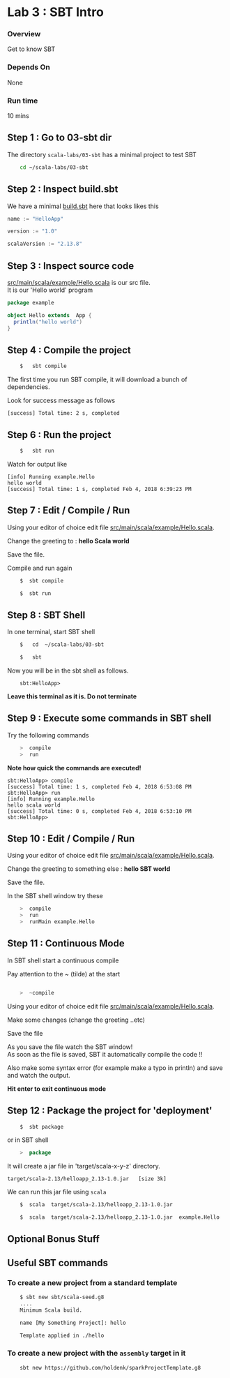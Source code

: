 <link rel='stylesheet' href='../assets/css/main.css'/>

# Lab 3 : SBT Intro

### Overview
Get to know SBT

### Depends On
None

### Run time
10 mins

## Step 1 : Go to 03-sbt dir
The directory `scala-labs/03-sbt`  has a minimal project to test SBT

```bash
    cd ~/scala-labs/03-sbt
```

## Step 2 : Inspect build.sbt
We have a minimal [build.sbt](build.sbt) here that looks likes this

```scala
name := "HelloApp"

version := "1.0"

scalaVersion := "2.13.8"

```

## Step 3 : Inspect source code
[src/main/scala/example/Hello.scala](src/main/scala/example/Hello.scala) is our src file.  
It is our 'Hello world' program  

```scala
package example

object Hello extends  App {
  println("hello world")
}
```

## Step 4 : Compile the project
```bash
    $   sbt compile
```

The first time you run SBT compile, it will download a bunch of dependencies.

Look for success message as follows
```console
[success] Total time: 2 s, completed
```

## Step 6 : Run the project

```scala
    $   sbt run
```

Watch for output like
```console
[info] Running example.Hello
hello world
[success] Total time: 1 s, completed Feb 4, 2018 6:39:23 PM
```

## Step 7 : Edit / Compile / Run
Using your editor of choice edit file [src/main/scala/example/Hello.scala](src/main/scala/example/Hello.scala).  

Change the greeting to : **hello Scala world**

Save the file.

Compile and run again

```bash
    $  sbt compile

    $  sbt run
```

## Step 8 : SBT Shell
In one terminal, start SBT shell

```bash
    $   cd  ~/scala-labs/03-sbt

    $   sbt
```

Now you will be in the sbt shell as follows.  
```console
    sbt:HelloApp>
```

**Leave this terminal as it is.  Do not terminate**

## Step 9 : Execute some commands in SBT shell
Try the following commands

```scala
    >  compile
    >  run
```

**Note how quick the commands are executed!**

```console
sbt:HelloApp> compile
[success] Total time: 1 s, completed Feb 4, 2018 6:53:08 PM
sbt:HelloApp> run
[info] Running example.Hello
hello scala world
[success] Total time: 0 s, completed Feb 4, 2018 6:53:10 PM
sbt:HelloApp>
```

## Step 10 : Edit / Compile / Run

Using your editor of choice edit file [src/main/scala/example/Hello.scala](src/main/scala/example/Hello.scala).  

Change the greeting to something else : **hello SBT world**

Save the file.

In the SBT shell window try these

```scala
    >  compile
    >  run
    >  runMain example.Hello
```

## Step 11 : Continuous Mode

In SBT shell start a continuous compile

Pay attention to the ~ (tilde) at the start

```scala

    >  ~compile
```

Using your editor of choice edit file [src/main/scala/example/Hello.scala](src/main/scala/example/Hello.scala).   

Make some changes (change the greeting ..etc)

Save the file

As you save the file watch the SBT window!  
As soon as the file is saved, SBT it automatically compile the code !!

Also make some syntax error (for example make a typo in println)  and save and watch the output.

**Hit enter to exit continuous mode**

## Step 12 : Package the project for 'deployment'
```bash
    $  sbt package
```

or in SBT shell
```scala
    >  package
```

It will create a jar file in 'target/scala-x-y-z' directory.

```console
target/scala-2.13/helloapp_2.13-1.0.jar   [size 3k]
```

We can run this jar file using `scala`

```bash
    $  scala  target/scala-2.13/helloapp_2.13-1.0.jar

    $  scala  target/scala-2.13/helloapp_2.13-1.0.jar  example.Hello

```



## Optional Bonus Stuff

## Useful SBT commands

### To create a new project from a standard template

```bash
    $ sbt new sbt/scala-seed.g8
    ....
    Minimum Scala build.

    name [My Something Project]: hello

    Template applied in ./hello
```

### To create a new project with the `assembly` target in it

```bash
    sbt new https://github.com/holdenk/sparkProjectTemplate.g8
```

